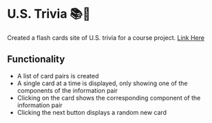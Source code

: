 # U.S. Trivia 📚🏫
Created a flash cards site of U.S. trivia for a course project. [Link Here](https://jumpshare.com/v/6GtgS5oL1e20jmFhGsnk)

## Functionality 
- A list of card pairs is created
- A single card at a time is displayed, only showing one of the components of the information pair
- Clicking on the card shows the corresponding component of the information pair
- Clicking the next button displays a random new card
